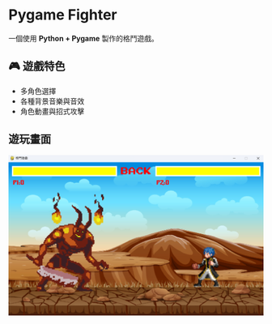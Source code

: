 # Pygame Fighter

一個使用 **Python + Pygame** 製作的格鬥遊戲。

## 🎮 遊戲特色
- 多角色選擇
- 各種背景音樂與音效
- 角色動畫與招式攻擊

## 遊玩畫面
![實際遊玩畫面](實際遊玩畫面/螢幕擷取畫面%202023-05-29%20002907.png)

